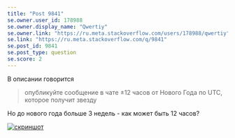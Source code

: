 ```yaml
---
title: "Post 9841"
se.owner.user_id: 178988
se.owner.display_name: "Qwertiy"
se.owner.link: "https://ru.meta.stackoverflow.com/users/178988/qwertiy"
se.link: "https://ru.meta.stackoverflow.com/q/9841"
se.post_id: 9841
se.post_type: question
se.score: 2
---
```

<p>В описании говорится</p>

<blockquote>
  <p>опубликуйте сообщение в чате ±12 часов от Нового Года по UTC, которое получит звезду</p>
</blockquote>

<p>Но до нового года больше 3 недель - как может быть 12 часов?</p>

<p><a href="https://i.stack.imgur.com/MXCIy.png" rel="nofollow noreferrer"><img src="https://i.stack.imgur.com/MXCIy.png" alt="скриншот"></a></p>
